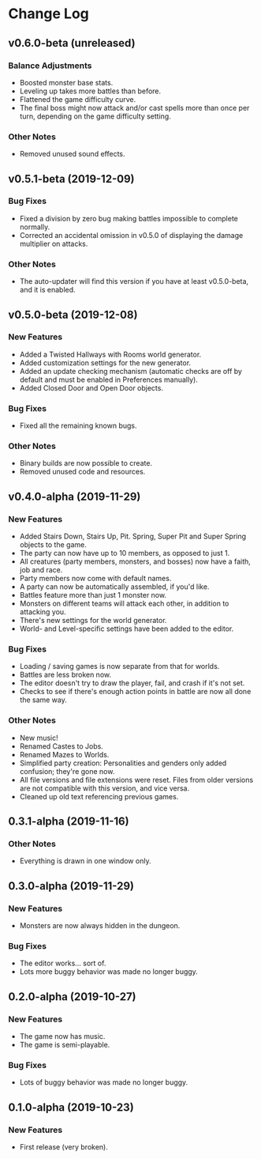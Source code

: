 # **Change Log**

## v0.6.0-beta (unreleased)

### Balance Adjustments
* Boosted monster base stats.
* Leveling up takes more battles than before.
* Flattened the game difficulty curve.
* The final boss might now attack and/or cast spells more than once per turn, depending on the game difficulty setting.

### Other Notes
* Removed unused sound effects.

## v0.5.1-beta (2019-12-09)
### Bug Fixes
* Fixed a division by zero bug making battles impossible to complete normally.
* Corrected an accidental omission in v0.5.0 of displaying the damage multiplier on attacks.

### Other Notes
* The auto-updater will find this version if you have at least v0.5.0-beta, and it is enabled.

## v0.5.0-beta (2019-12-08)
### New Features
* Added a Twisted Hallways with Rooms world generator.
* Added customization settings for the new generator.
* Added an update checking mechanism (automatic checks are off by default and must be enabled in Preferences manually).
* Added Closed Door and Open Door objects.

### Bug Fixes
* Fixed all the remaining known bugs.

### Other Notes 
* Binary builds are now possible to create.
* Removed unused code and resources.

## v0.4.0-alpha (2019-11-29)
### New Features
* Added Stairs Down, Stairs Up, Pit. Spring, Super Pit and Super Spring objects to the game.
* The party can now have up to 10 members, as opposed to just 1.
* All creatures (party members, monsters, and bosses) now have a faith, job and race.
* Party members now come with default names.
* A party can now be automatically assembled, if you'd like.
* Battles feature more than just 1 monster now.
* Monsters on different teams will attack each other, in addition to attacking you.
* There's new settings for the world generator.
* World- and Level-specific settings have been added to the editor.

### Bug Fixes
* Loading / saving games is now separate from that for worlds.
* Battles are less broken now.
* The editor doesn't try to draw the player, fail, and crash if it's not set.
* Checks to see if there's enough action points in battle are now all done the same way.

### Other Notes
* New music!
* Renamed Castes to Jobs.
* Renamed Mazes to Worlds.
* Simplified party creation: Personalities and genders only added confusion; they're gone now.
* All file versions and file extensions were reset. Files from older versions are not compatible with this version, and vice versa.
* Cleaned up old text referencing previous games.

## 0.3.1-alpha (2019-11-16)
### Other Notes
* Everything is drawn in one window only.

## 0.3.0-alpha (2019-11-29)
### New Features
* Monsters are now always hidden in the dungeon.

### Bug Fixes
* The editor works... sort of.
* Lots more buggy behavior was made no longer buggy.

## 0.2.0-alpha (2019-10-27)
### New Features
* The game now has music. 
* The game is semi-playable.

### Bug Fixes
* Lots of buggy behavior was made no longer buggy.

## 0.1.0-alpha (2019-10-23)
### New Features
* First release (very broken).
